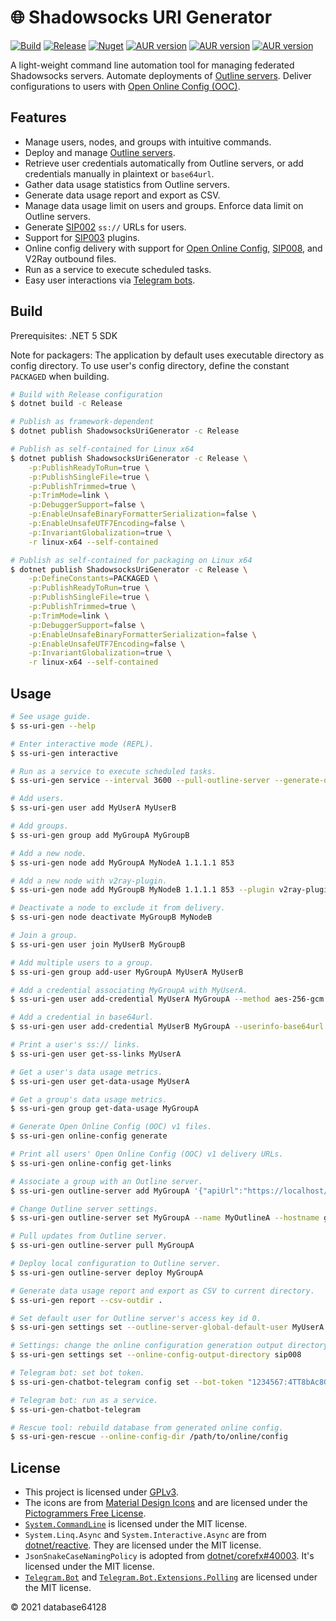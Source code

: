 # 🌐 Shadowsocks URI Generator

[![Build](https://github.com/database64128/shadowsocks-uri-generator/actions/workflows/build.yml/badge.svg)](https://github.com/database64128/shadowsocks-uri-generator/actions/workflows/build.yml)
[![Release](https://github.com/database64128/shadowsocks-uri-generator/actions/workflows/release.yml/badge.svg)](https://github.com/database64128/shadowsocks-uri-generator/actions/workflows/release.yml)
[![Nuget](https://img.shields.io/nuget/v/ShadowsocksUriGenerator)](https://www.nuget.org/packages/ShadowsocksUriGenerator/)
[![AUR version](https://img.shields.io/aur/version/ss-uri-gen-git?label=ss-uri-gen-git)](https://aur.archlinux.org/packages/ss-uri-gen-git/)
[![AUR version](https://img.shields.io/aur/version/ss-uri-gen-chatbot-telegram-git?label=ss-uri-gen-chatbot-telegram-git)](https://aur.archlinux.org/packages/ss-uri-gen-chatbot-telegram-git/)
[![AUR version](https://img.shields.io/aur/version/ss-uri-gen-rescue-git?label=ss-uri-gen-rescue-git)](https://aur.archlinux.org/packages/ss-uri-gen-rescue-git/)

A light-weight command line automation tool for managing federated Shadowsocks servers. Automate deployments of [Outline servers](https://github.com/Jigsaw-Code/outline-server). Deliver configurations to users with [Open Online Config (OOC)](https://github.com/Shadowsocks-NET/OpenOnlineConfig).

## Features

- Manage users, nodes, and groups with intuitive commands.
- Deploy and manage [Outline servers](https://github.com/Jigsaw-Code/outline-server).
- Retrieve user credentials automatically from Outline servers, or add credentials manually in plaintext or `base64url`.
- Gather data usage statistics from Outline servers.
- Generate data usage report and export as CSV.
- Manage data usage limit on users and groups. Enforce data limit on Outline servers.
- Generate [SIP002](https://shadowsocks.org/en/spec/SIP002-URI-Scheme.html) `ss://` URLs for users.
- Support for [SIP003](https://shadowsocks.org/en/spec/Plugin.html) plugins.
- Online config delivery with support for [Open Online Config](https://github.com/Shadowsocks-NET/OpenOnlineConfig), [SIP008](https://shadowsocks.org/en/wiki/SIP008-Online-Configuration-Delivery.html), and V2Ray outbound files.
- Run as a service to execute scheduled tasks.
- Easy user interactions via [Telegram bots](https://core.telegram.org/bots).

## Build

Prerequisites: .NET 5 SDK

Note for packagers: The application by default uses executable directory as config directory. To use user's config directory, define the constant `PACKAGED` when building.

```bash
# Build with Release configuration
$ dotnet build -c Release

# Publish as framework-dependent
$ dotnet publish ShadowsocksUriGenerator -c Release

# Publish as self-contained for Linux x64
$ dotnet publish ShadowsocksUriGenerator -c Release \
    -p:PublishReadyToRun=true \
    -p:PublishSingleFile=true \
    -p:PublishTrimmed=true \
    -p:TrimMode=link \
    -p:DebuggerSupport=false \
    -p:EnableUnsafeBinaryFormatterSerialization=false \
    -p:EnableUnsafeUTF7Encoding=false \
    -p:InvariantGlobalization=true \
    -r linux-x64 --self-contained

# Publish as self-contained for packaging on Linux x64
$ dotnet publish ShadowsocksUriGenerator -c Release \
    -p:DefineConstants=PACKAGED \
    -p:PublishReadyToRun=true \
    -p:PublishSingleFile=true \
    -p:PublishTrimmed=true \
    -p:TrimMode=link \
    -p:DebuggerSupport=false \
    -p:EnableUnsafeBinaryFormatterSerialization=false \
    -p:EnableUnsafeUTF7Encoding=false \
    -p:InvariantGlobalization=true \
    -r linux-x64 --self-contained
```

## Usage

```bash
# See usage guide.
$ ss-uri-gen --help

# Enter interactive mode (REPL).
$ ss-uri-gen interactive

# Run as a service to execute scheduled tasks.
$ ss-uri-gen service --interval 3600 --pull-outline-server --generate-online-config

# Add users.
$ ss-uri-gen user add MyUserA MyUserB

# Add groups.
$ ss-uri-gen group add MyGroupA MyGroupB

# Add a new node.
$ ss-uri-gen node add MyGroupA MyNodeA 1.1.1.1 853

# Add a new node with v2ray-plugin.
$ ss-uri-gen node add MyGroupB MyNodeB 1.1.1.1 853 --plugin v2ray-plugin --plugin-opts "tls;host=cloudflare-dns.com"

# Deactivate a node to exclude it from delivery.
$ ss-uri-gen node deactivate MyGroupB MyNodeB

# Join a group.
$ ss-uri-gen user join MyUserB MyGroupB

# Add multiple users to a group.
$ ss-uri-gen group add-user MyGroupA MyUserA MyUserB

# Add a credential associating MyGroupA with MyUserA.
$ ss-uri-gen user add-credential MyUserA MyGroupA --method aes-256-gcm --password MyPassword

# Add a credential in base64url.
$ ss-uri-gen user add-credential MyUserB MyGroupA --userinfo-base64url eGNoYWNoYTIwLWlldGYtcG9seTEzMDU6TXlQYXNzd29yZA

# Print a user's ss:// links.
$ ss-uri-gen user get-ss-links MyUserA

# Get a user's data usage metrics.
$ ss-uri-gen user get-data-usage MyUserA

# Get a group's data usage metrics.
$ ss-uri-gen group get-data-usage MyGroupA

# Generate Open Online Config (OOC) v1 files.
$ ss-uri-gen online-config generate

# Print all users' Open Online Config (OOC) v1 delivery URLs.
$ ss-uri-gen online-config get-links

# Associate a group with an Outline server.
$ ss-uri-gen outline-server add MyGroupA '{"apiUrl":"https://localhost/example","certSha256":"EXAMPLE"}'

# Change Outline server settings.
$ ss-uri-gen outline-server set MyGroupA --name MyOutlineA --hostname github.com --metrics true

# Pull updates from Outline server.
$ ss-uri-gen outline-server pull MyGroupA

# Deploy local configuration to Outline server.
$ ss-uri-gen outline-server deploy MyGroupA

# Generate data usage report and export as CSV to current directory.
$ ss-uri-gen report --csv-outdir .

# Set default user for Outline server's access key id 0.
$ ss-uri-gen settings set --outline-server-global-default-user MyUserA

# Settings: change the online configuration generation output directory to 'sip008'.
$ ss-uri-gen settings set --online-config-output-directory sip008

# Telegram bot: set bot token.
$ ss-uri-gen-chatbot-telegram config set --bot-token "1234567:4TT8bAc8GHUspu3ERYn-KGcvsvGB9u_n4ddy"

# Telegram bot: run as a service.
$ ss-uri-gen-chatbot-telegram

# Rescue tool: rebuild database from generated online config.
$ ss-uri-gen-rescue --online-config-dir /path/to/online/config
```

## License

- This project is licensed under [GPLv3](LICENSE).
- The icons are from [Material Design Icons](https://materialdesignicons.com/) and are licensed under the [Pictogrammers Free License](https://dev.materialdesignicons.com/license).
- [`System.CommandLine`](https://github.com/dotnet/command-line-api) is licensed under the MIT license.
- `System.Linq.Async` and `System.Interactive.Async` are from [dotnet/reactive](https://github.com/dotnet/reactive). They are licensed under the MIT license.
- `JsonSnakeCaseNamingPolicy` is adopted from [dotnet/corefx#40003](https://github.com/dotnet/corefx/pull/40003). It's licensed under the MIT license.
- [`Telegram.Bot`](https://github.com/TelegramBots/Telegram.Bot) and [`Telegram.Bot.Extensions.Polling`](https://github.com/TelegramBots/Telegram.Bot.Extensions.Polling) are licensed under the MIT license.

© 2021 database64128

